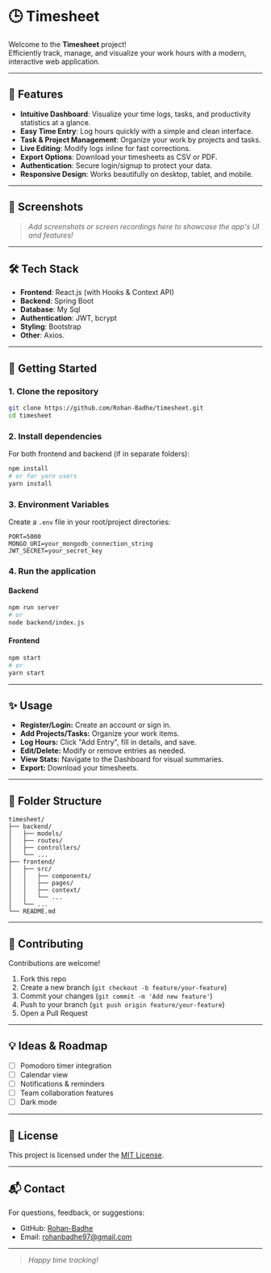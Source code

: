 # 🕒 Timesheet

Welcome to the **Timesheet** project!  
Efficiently track, manage, and visualize your work hours with a modern, interactive web application.

---

## 🚀 Features

- **Intuitive Dashboard**: Visualize your time logs, tasks, and productivity statistics at a glance.
- **Easy Time Entry**: Log hours quickly with a simple and clean interface.
- **Task & Project Management**: Organize your work by projects and tasks.
- **Live Editing**: Modify logs inline for fast corrections.
- **Export Options**: Download your timesheets as CSV or PDF.
- **Authentication**: Secure login/signup to protect your data.
- **Responsive Design**: Works beautifully on desktop, tablet, and mobile.

---

## 📸 Screenshots

> _Add screenshots or screen recordings here to showcase the app's UI and features!_

---

## 🛠️ Tech Stack

- **Frontend**: React.js (with Hooks & Context API)
- **Backend**: Spring Boot 
- **Database**: My Sql
- **Authentication**: JWT, bcrypt
- **Styling**: Bootstrap
- **Other**: Axios.

---

## 🏁 Getting Started

### 1. Clone the repository

```bash
git clone https://github.com/Rohan-Badhe/timesheet.git
cd timesheet
```

### 2. Install dependencies

For both frontend and backend (if in separate folders):

```bash
npm install
# or for yarn users
yarn install
```

### 3. Environment Variables

Create a `.env` file in your root/project directories:

```env
PORT=5000
MONGO_URI=your_mongodb_connection_string
JWT_SECRET=your_secret_key
```

### 4. Run the application

#### Backend

```bash
npm run server
# or
node backend/index.js
```

#### Frontend

```bash
npm start
# or
yarn start
```

---

## ✨ Usage

- **Register/Login:** Create an account or sign in.
- **Add Projects/Tasks:** Organize your work items.
- **Log Hours:** Click "Add Entry", fill in details, and save.
- **Edit/Delete:** Modify or remove entries as needed.
- **View Stats:** Navigate to the Dashboard for visual summaries.
- **Export:** Download your timesheets.

---

## 📂 Folder Structure

```
timesheet/
├── backend/
│   ├── models/
│   ├── routes/
│   ├── controllers/
│   └── ...
├── frontend/
│   ├── src/
│   │   ├── components/
│   │   ├── pages/
│   │   ├── context/
│   │   └── ...
│   └── ...
└── README.md
```

---

## 🤝 Contributing

Contributions are welcome!  
1. Fork this repo
2. Create a new branch (`git checkout -b feature/your-feature`)
3. Commit your changes (`git commit -m 'Add new feature'`)
4. Push to your branch (`git push origin feature/your-feature`)
5. Open a Pull Request

---

## 💡 Ideas & Roadmap

- [ ] Pomodoro timer integration
- [ ] Calendar view
- [ ] Notifications & reminders
- [ ] Team collaboration features
- [ ] Dark mode

---

## 📝 License

This project is licensed under the [MIT License](LICENSE).

---

## 📬 Contact

For questions, feedback, or suggestions:

- GitHub: [Rohan-Badhe](https://github.com/Rohan-Badhe)
- Email: rohanbadhe97@gmail.com

---

> _Happy time tracking!_
